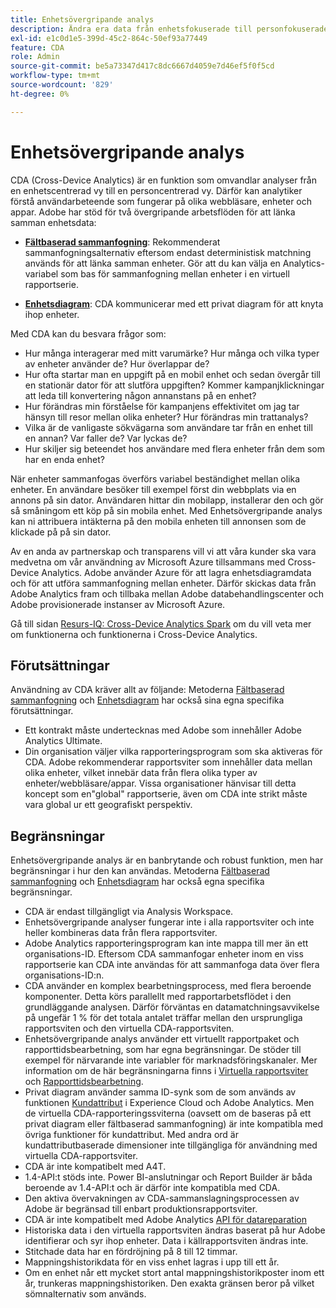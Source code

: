 ```yaml
---
title: Enhetsövergripande analys
description: Ändra era data från enhetsfokuserade till personfokuserade genom att sammanfoga enhetsdata.
exl-id: e1c0d1e5-399d-45c2-864c-50ef93a77449
feature: CDA
role: Admin
source-git-commit: be5a73347d417c8dc6667d4059e7d46ef5f0f5cd
workflow-type: tm+mt
source-wordcount: '829'
ht-degree: 0%

---
```


# Enhetsövergripande analys

CDA (Cross-Device Analytics) är en funktion som omvandlar analyser från en enhetscentrerad vy till en personcentrerad vy. Därför kan analytiker förstå användarbeteende som fungerar på olika webbläsare, enheter och appar. Adobe har stöd för två övergripande arbetsflöden för att länka samman enhetsdata:

* [**Fältbaserad sammanfogning**](field-based-stitching.md): Rekommenderat sammanfogningsalternativ eftersom endast deterministisk matchning används för att länka samman enheter.
Gör att du kan välja en Analytics-variabel som bas för sammanfogning mellan enheter i en virtuell rapportserie.

* [**Enhetsdiagram**](device-graph.md): CDA kommunicerar med ett privat diagram för att knyta ihop enheter.

Med CDA kan du besvara frågor som:

* Hur många interagerar med mitt varumärke? Hur många och vilka typer av enheter använder de? Hur överlappar de?
* Hur ofta startar man en uppgift på en mobil enhet och sedan övergår till en stationär dator för att slutföra uppgiften? Kommer kampanjklickningar att leda till konvertering någon annanstans på en enhet?
* Hur förändras min förståelse för kampanjens effektivitet om jag tar hänsyn till resor mellan olika enheter? Hur förändras min trattanalys?
* Vilka är de vanligaste sökvägarna som användare tar från en enhet till en annan? Var faller de? Var lyckas de?
* Hur skiljer sig beteendet hos användare med flera enheter från dem som har en enda enhet?

När enheter sammanfogas överförs variabel beständighet mellan olika enheter. En användare besöker till exempel först din webbplats via en annons på sin dator. Användaren hittar din mobilapp, installerar den och gör så småningom ett köp på sin mobila enhet. Med Enhetsövergripande analys kan ni attribuera intäkterna på den mobila enheten till annonsen som de klickade på på sin dator.

Av en anda av partnerskap och transparens vill vi att våra kunder ska vara medvetna om vår användning av Microsoft Azure tillsammans med Cross-Device Analytics. Adobe använder Azure för att lagra enhetsdiagramdata och för att utföra sammanfogning mellan enheter. Därför skickas data från Adobe Analytics fram och tillbaka mellan Adobe databehandlingscenter och Adobe provisionerade instanser av Microsoft Azure.

Gå till sidan [Resurs-IQ: Cross-Device Analytics Spark](https://adobe.ly/aacda) om du vill veta mer om funktionerna och funktionerna i Cross-Device Analytics.

## Förutsättningar

Användning av CDA kräver allt av följande: Metoderna [Fältbaserad sammanfogning](field-based-stitching.md) och [Enhetsdiagram](device-graph.md) har också sina egna specifika förutsättningar.

* Ett kontrakt måste undertecknas med Adobe som innehåller Adobe Analytics Ultimate.
* Din organisation väljer vilka rapporteringsprogram som ska aktiveras för CDA. Adobe rekommenderar rapportsviter som innehåller data mellan olika enheter, vilket innebär data från flera olika typer av enheter/webbläsare/appar. Vissa organisationer hänvisar till detta koncept som en&quot;global&quot; rapportserie, även om CDA inte strikt måste vara global ur ett geografiskt perspektiv.

## Begränsningar

Enhetsövergripande analys är en banbrytande och robust funktion, men har begränsningar i hur den kan användas. Metoderna [Fältbaserad sammanfogning](field-based-stitching.md) och [Enhetsdiagram](device-graph.md) har också egna specifika begränsningar.

* CDA är endast tillgängligt via Analysis Workspace.
* Enhetsövergripande analyser fungerar inte i alla rapportsviter och inte heller kombineras data från flera rapportsviter.
* Adobe Analytics rapporteringsprogram kan inte mappa till mer än ett organisations-ID. Eftersom CDA sammanfogar enheter inom en viss rapportserie kan CDA inte användas för att sammanfoga data över flera organisations-ID:n.
* CDA använder en komplex bearbetningsprocess, med flera beroende komponenter. Detta körs parallellt med rapportarbetsflödet i den grundläggande analysen. Därför förväntas en datamatchningsavvikelse på ungefär 1 % för det totala antalet träffar mellan den ursprungliga rapportsviten och den virtuella CDA-rapportsviten.
* Enhetsövergripande analys använder ett virtuellt rapportpaket och rapporttidsbearbetning, som har egna begränsningar. De stöder till exempel för närvarande inte variabler för marknadsföringskanaler. Mer information om de här begränsningarna finns i [Virtuella rapportsviter](https://experienceleague.adobe.com/docs/analytics/components/virtual-report-suites/vrs-about.html) och [Rapporttidsbearbetning](https://experienceleague.adobe.com/docs/analytics/components/virtual-report-suites/vrs-report-time-processing.html#report-time-processing-limitations).
* Privat diagram använder samma ID-synk som de som används av funktionen [Kundattribut](https://experienceleague.adobe.com/docs/core-services/interface/customer-attributes/attributes.html#customer-attributes) i Experience Cloud och Adobe Analytics. Men de virtuella CDA-rapporteringssviterna (oavsett om de baseras på ett privat diagram eller fältbaserad sammanfogning) är inte kompatibla med övriga funktioner för kundattribut. Med andra ord är kundattributbaserade dimensioner inte tillgängliga för användning med virtuella CDA-rapportsviter.
* CDA är inte kompatibelt med A4T.
* 1.4-API:t stöds inte. Power BI-anslutningar och Report Builder är båda beroende av 1.4-API:t och är därför inte kompatibla med CDA.
* Den aktiva övervakningen av CDA-sammanslagningsprocessen av Adobe är begränsad till enbart produktionsrapportsviter.
* CDA är inte kompatibelt med Adobe Analytics [API för datareparation](https://www.adobe.io/apis/experiencecloud/analytics/docs.html#!AdobeDocs/analytics-2.0-apis/master/data-repair.md)
* Historiska data i den virtuella rapportsviten ändras baserat på hur Adobe identifierar och syr ihop enheter. Data i källrapportsviten ändras inte.
* Stitchade data har en fördröjning på 8 till 12 timmar.
* Mappningshistorikdata för en viss enhet lagras i upp till ett år.
* Om en enhet når ett mycket stort antal mappningshistorikposter inom ett år, trunkeras mappningshistoriken. Den exakta gränsen beror på vilket sömnalternativ som används.
